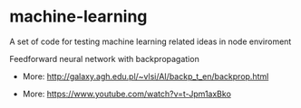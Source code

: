 # machine-learning

A set of code for testing machine learning related ideas in node enviroment

Feedforward neural network with backpropagation

- More: http://galaxy.agh.edu.pl/~vlsi/AI/backp_t_en/backprop.html

- More: https://www.youtube.com/watch?v=t-Jpm1axBko
